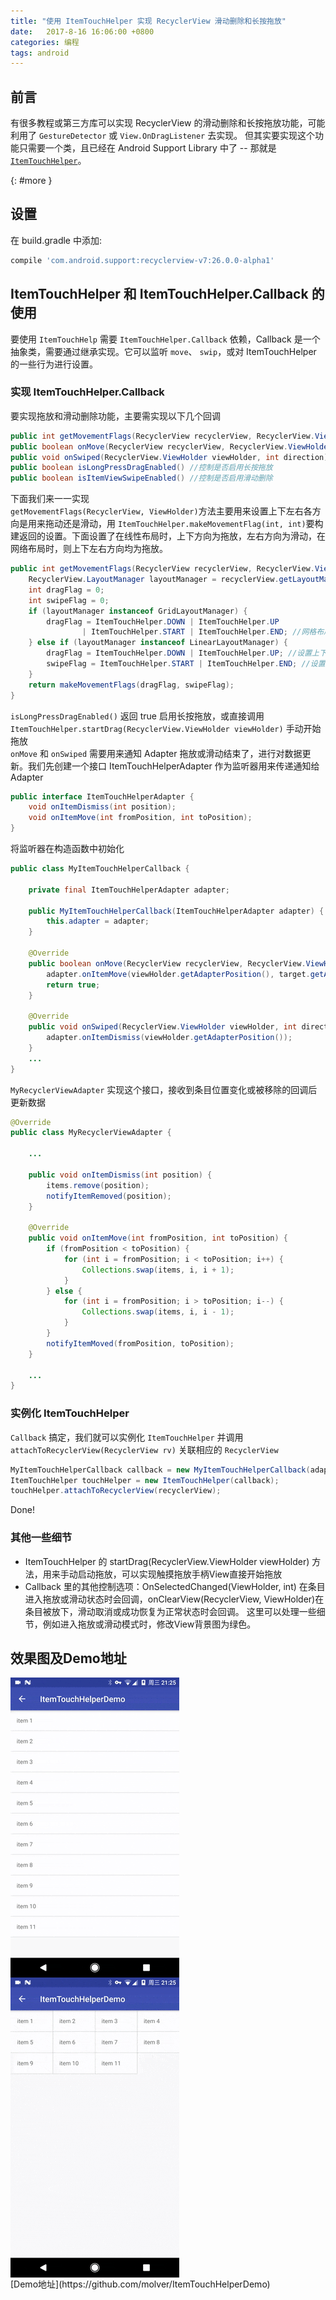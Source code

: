 ```yaml
---
title: "使用 ItemTouchHelper 实现 RecyclerView 滑动删除和长按拖放"
date:   2017-8-16 16:06:00 +0800
categories: 编程
tags: android
---
```


## 前言
有很多教程或第三方库可以实现 RecyclerView 的滑动删除和长按拖放功能，可能利用了 `GestureDetector` 或 `View.OnDragListener` 去实现。
但其实要实现这个功能只需要一个类，且已经在 Android Support Library 中了 -- 那就是 [`ItemTouchHelper`](https://developer.android.com/reference/android/support/v7/widget/helper/ItemTouchHelper.html)。
<!--more-->
[](){: #more }

## 设置
在 build.gradle 中添加:
~~~ groovy
compile 'com.android.support:recyclerview-v7:26.0.0-alpha1'
~~~

## ItemTouchHelper 和 ItemTouchHelper.Callback 的使用
要使用 `ItemTouchHelp` 需要 `ItemTouchHelper.Callback` 依赖，Callback 是一个抽象类，需要通过继承实现。它可以监听 `move`、 `swip`，或对 ItemTouchHelper 的一些行为进行设置。

### 实现 ItemTouchHelper.Callback
要实现拖放和滑动删除功能，主要需实现以下几个回调
~~~ java
public int getMovementFlags(RecyclerView recyclerView, RecyclerView.ViewHolder viewHolder) //控制滑动删除和拖放的方向
public boolean onMove(RecyclerView recyclerView, RecyclerView.ViewHolder viewHolder, RecyclerView.ViewHolder target) //拖放后回调
public void onSwiped(RecyclerView.ViewHolder viewHolder, int direction) //滑动完成后回调
public boolean isLongPressDragEnabled() //控制是否启用长按拖放
public boolean isItemViewSwipeEnabled() //控制是否启用滑动删除
~~~
下面我们来一一实现<br>
`getMovementFlags(RecyclerView, ViewHolder)`方法主要用来设置上下左右各方向是用来拖动还是滑动，用 `ItemTouchHelper.makeMovementFlag(int, int)`要构建返回的设置。下面设置了在线性布局时，上下方向为拖放，左右方向为滑动，在网络布局时，则上下左右方向均为拖放。
~~~ java
public int getMovementFlags(RecyclerView recyclerView, RecyclerView.ViewHolder viewHolder) {
    RecyclerView.LayoutManager layoutManager = recyclerView.getLayoutManager();
    int dragFlag = 0;
    int swipeFlag = 0;
    if (layoutManager instanceof GridLayoutManager) {
        dragFlag = ItemTouchHelper.DOWN | ItemTouchHelper.UP
                | ItemTouchHelper.START | ItemTouchHelper.END; //网格布局的，则上下左右均为拖放
    } else if (layoutManager instanceof LinearLayoutManager) {
        dragFlag = ItemTouchHelper.DOWN | ItemTouchHelper.UP; //设置上下方向为拖放
        swipeFlag = ItemTouchHelper.START | ItemTouchHelper.END; //设置左右方向为滑动删除
    }
    return makeMovementFlags(dragFlag, swipeFlag);
}
~~~
`isLongPressDragEnabled()` 返回 true 启用长按拖放，或直接调用 `ItemTouchHelper.startDrag(RecyclerView.ViewHolder viewHolder)` 手动开始拖放<br>
`onMove` 和 `onSwiped` 需要用来通知 Adapter 拖放或滑动结束了，进行对数据更新。我们先创建一个接口 ItemTouchHelperAdapter 作为监听器用来传递通知给 Adapter
~~~ java
public interface ItemTouchHelperAdapter {
    void onItemDismiss(int position);
    void onItemMove(int fromPosition, int toPosition);
}
~~~
将监听器在构造函数中初始化
~~~ java
public class MyItemTouchHelperCallback {

    private final ItemTouchHelperAdapter adapter;

    public MyItemTouchHelperCallback(ItemTouchHelperAdapter adapter) {
        this.adapter = adapter;
    }

    @Override
    public boolean onMove(RecyclerView recyclerView, RecyclerView.ViewHolder viewHolder, RecyclerView.ViewHolder target) {
        adapter.onItemMove(viewHolder.getAdapterPosition(), target.getAdapterPosition());
        return true;
    }

    @Override
    public void onSwiped(RecyclerView.ViewHolder viewHolder, int direction) {
        adapter.onItemDismiss(viewHolder.getAdapterPosition());
    }
    ...
}
~~~
`MyRecyclerViewAdapter` 实现这个接口，接收到条目位置变化或被移除的回调后更新数据
~~~ java
@Override
public class MyRecyclerViewAdapter {

    ...

    public void onItemDismiss(int position) {
        items.remove(position);
        notifyItemRemoved(position);
    }

    @Override
    public void onItemMove(int fromPosition, int toPosition) {
        if (fromPosition < toPosition) {
            for (int i = fromPosition; i < toPosition; i++) {
                Collections.swap(items, i, i + 1);
            }
        } else {
            for (int i = fromPosition; i > toPosition; i--) {
                Collections.swap(items, i, i - 1);
            }
        }
        notifyItemMoved(fromPosition, toPosition);
    }

    ...
}
~~~
### 实例化 ItemTouchHelper
`Callback` 搞定，我们就可以实例化 `ItemTouchHelper` 并调用 `attachToRecyclerView(RecyclerView rv)` 关联相应的 `RecyclerView`
~~~ java
MyItemTouchHelperCallback callback = new MyItemTouchHelperCallback(adapter);
ItemTouchHelper touchHelper = new ItemTouchHelper(callback);
touchHelper.attachToRecyclerView(recyclerView);
~~~
Done!

### 其他一些细节
* ItemTouchHelper 的 startDrag(RecyclerView.ViewHolder viewHolder) 方法，用来手动启动拖放，可以实现触摸拖放手柄View直接开始拖放
* Callback 里的其他控制选项：OnSelectedChanged(ViewHolder, int) 在条目进入拖放或滑动状态时会回调，onClearView(RecyclerView, ViewHolder)在条目被放下，滑动取消或成功恢复为正常状态时会回调。
这里可以处理一些细节，例如进入拖放或滑动模式时，修改View背景图为绿色。

## 效果图及Demo地址
<img style="float:left; margin-right: 16px;" src="/assets/images/itemtouchhelper1.gif" width="270"/>
<img style="float:left;" src="/assets/images/itemtouchhelper2.gif" width="270"/>
<div style="clear:both;"></div>
[Demo地址](https://github.com/molver/ItemTouchHelperDemo)

